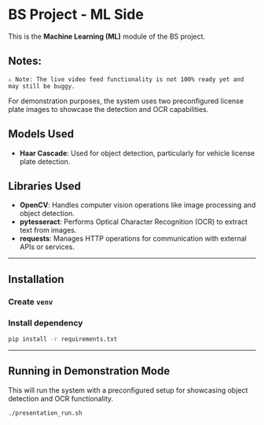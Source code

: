 # BS Project - ML Side

This is the **Machine Learning (ML)** module of the BS project.

## Notes:
    ⚠ Note: The live video feed functionality is not 100% ready yet and may still be buggy.
For demonstration purposes, the system uses two preconfigured license plate images to showcase the detection and OCR capabilities.

## Models Used
- **Haar Cascade**: Used for object detection, particularly for vehicle license plate detection.

## Libraries Used
- **OpenCV**: Handles computer vision operations like image processing and object detection.
- **pytesseract**: Performs Optical Character Recognition (OCR) to extract text from images.
- **requests**: Manages HTTP operations for communication with external APIs or services.

---

## Installation

### Create `venv`
### Install dependency
```bash
pip install -r requirements.txt
```

---

## Running in Demonstration Mode
This will run the system with a preconfigured setup for showcasing object detection and OCR functionality.
```bash
./presentation_run.sh
```
